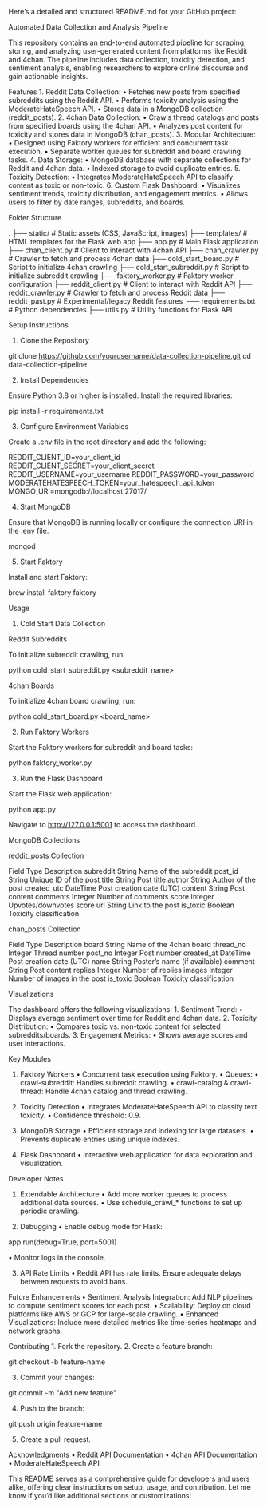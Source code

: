 Here’s a detailed and structured README.md for your GitHub project:

Automated Data Collection and Analysis Pipeline

This repository contains an end-to-end automated pipeline for scraping, storing, and analyzing user-generated content from platforms like Reddit and 4chan. The pipeline includes data collection, toxicity detection, and sentiment analysis, enabling researchers to explore online discourse and gain actionable insights.

Features
	1.	Reddit Data Collection:
	•	Fetches new posts from specified subreddits using the Reddit API.
	•	Performs toxicity analysis using the ModerateHateSpeech API.
	•	Stores data in a MongoDB collection (reddit_posts).
	2.	4chan Data Collection:
	•	Crawls thread catalogs and posts from specified boards using the 4chan API.
	•	Analyzes post content for toxicity and stores data in MongoDB (chan_posts).
	3.	Modular Architecture:
	•	Designed using Faktory workers for efficient and concurrent task execution.
	•	Separate worker queues for subreddit and board crawling tasks.
	4.	Data Storage:
	•	MongoDB database with separate collections for Reddit and 4chan data.
	•	Indexed storage to avoid duplicate entries.
	5.	Toxicity Detection:
	•	Integrates ModerateHateSpeech API to classify content as toxic or non-toxic.
	6.	Custom Flask Dashboard:
	•	Visualizes sentiment trends, toxicity distribution, and engagement metrics.
	•	Allows users to filter by date ranges, subreddits, and boards.

Folder Structure

.
├── static/                     # Static assets (CSS, JavaScript, images)
├── templates/                  # HTML templates for the Flask web app
├── app.py                      # Main Flask application
├── chan_client.py              # Client to interact with 4chan API
├── chan_crawler.py             # Crawler to fetch and process 4chan data
├── cold_start_board.py         # Script to initialize 4chan crawling
├── cold_start_subreddit.py     # Script to initialize subreddit crawling
├── faktory_worker.py           # Faktory worker configuration
├── reddit_client.py            # Client to interact with Reddit API
├── reddit_crawler.py           # Crawler to fetch and process Reddit data
├── reddit_past.py              # Experimental/legacy Reddit features
├── requirements.txt            # Python dependencies
├── utils.py                    # Utility functions for Flask API

Setup Instructions

1. Clone the Repository

git clone https://github.com/yourusername/data-collection-pipeline.git
cd data-collection-pipeline

2. Install Dependencies

Ensure Python 3.8 or higher is installed. Install the required libraries:

pip install -r requirements.txt

3. Configure Environment Variables

Create a .env file in the root directory and add the following:

REDDIT_CLIENT_ID=your_client_id
REDDIT_CLIENT_SECRET=your_client_secret
REDDIT_USERNAME=your_username
REDDIT_PASSWORD=your_password
MODERATEHATESPEECH_TOKEN=your_hatespeech_api_token
MONGO_URI=mongodb://localhost:27017/

4. Start MongoDB

Ensure that MongoDB is running locally or configure the connection URI in the .env file.

mongod

5. Start Faktory

Install and start Faktory:

brew install faktory
faktory

Usage

1. Cold Start Data Collection

Reddit Subreddits

To initialize subreddit crawling, run:

python cold_start_subreddit.py <subreddit_name>

4chan Boards

To initialize 4chan board crawling, run:

python cold_start_board.py <board_name>

2. Run Faktory Workers

Start the Faktory workers for subreddit and board tasks:

python faktory_worker.py

3. Run the Flask Dashboard

Start the Flask web application:

python app.py

Navigate to http://127.0.0.1:5001 to access the dashboard.

MongoDB Collections

reddit_posts Collection

Field	Type	Description
subreddit	String	Name of the subreddit
post_id	String	Unique ID of the post
title	String	Post title
author	String	Author of the post
created_utc	DateTime	Post creation date (UTC)
content	String	Post content
comments	Integer	Number of comments
score	Integer	Upvotes/downvotes score
url	String	Link to the post
is_toxic	Boolean	Toxicity classification

chan_posts Collection

Field	Type	Description
board	String	Name of the 4chan board
thread_no	Integer	Thread number
post_no	Integer	Post number
created_at	DateTime	Post creation date (UTC)
name	String	Poster’s name (if available)
comment	String	Post content
replies	Integer	Number of replies
images	Integer	Number of images in the post
is_toxic	Boolean	Toxicity classification

Visualizations

The dashboard offers the following visualizations:
	1.	Sentiment Trend:
	•	Displays average sentiment over time for Reddit and 4chan data.
	2.	Toxicity Distribution:
	•	Compares toxic vs. non-toxic content for selected subreddits/boards.
	3.	Engagement Metrics:
	•	Shows average scores and user interactions.

Key Modules

1. Faktory Workers
	•	Concurrent task execution using Faktory.
	•	Queues:
	•	crawl-subreddit: Handles subreddit crawling.
	•	crawl-catalog & crawl-thread: Handle 4chan catalog and thread crawling.

2. Toxicity Detection
	•	Integrates ModerateHateSpeech API to classify text toxicity.
	•	Confidence threshold: 0.9.

3. MongoDB Storage
	•	Efficient storage and indexing for large datasets.
	•	Prevents duplicate entries using unique indexes.

4. Flask Dashboard
	•	Interactive web application for data exploration and visualization.

Developer Notes

1. Extendable Architecture
	•	Add more worker queues to process additional data sources.
	•	Use schedule_crawl_* functions to set up periodic crawling.

2. Debugging
	•	Enable debug mode for Flask:

app.run(debug=True, port=5001)


•	Monitor logs in the console.

3. API Rate Limits
	•	Reddit API has rate limits. Ensure adequate delays between requests to avoid bans.

Future Enhancements
	•	Sentiment Analysis Integration:
Add NLP pipelines to compute sentiment scores for each post.
	•	Scalability:
Deploy on cloud platforms like AWS or GCP for large-scale crawling.
	•	Enhanced Visualizations:
Include more detailed metrics like time-series heatmaps and network graphs.

Contributing
	1.	Fork the repository.
	2.	Create a feature branch:

git checkout -b feature-name


3.	Commit your changes:

git commit -m "Add new feature"


4.	Push to the branch:

git push origin feature-name


5.	Create a pull request.


Acknowledgments
	•	Reddit API Documentation
	•	4chan API Documentation
	•	ModerateHateSpeech API

This README serves as a comprehensive guide for developers and users alike, offering clear instructions on setup, usage, and contribution. Let me know if you’d like additional sections or customizations!
